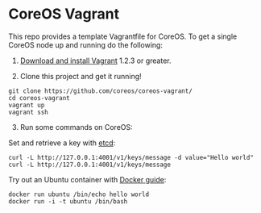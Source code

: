 # CoreOS Vagrant

This repo provides a template Vagrantfile for CoreOS. To get a single
CoreOS node up and running do the following:

1) [Download and install Vagrant][vagrant] 1.2.3 or greater.

2) Clone this project and get it running!

```
git clone https://github.com/coreos/coreos-vagrant/
cd coreos-vagrant
vagrant up
vagrant ssh
```

3) Run some commands on CoreOS:

Set and retrieve a key with [etcd][etcd]:

```
curl -L http://127.0.0.1:4001/v1/keys/message -d value="Hello world"
curl -L http://127.0.0.1:4001/v1/keys/message
```

Try out an Ubuntu container with [Docker guide][docker]:

```
docker run ubuntu /bin/echo hello world
docker run -i -t ubuntu /bin/bash
```

[vagrant]: http://downloads.vagrantup.com/
[docker]: http://www.docker.io/gettingstarted/#anchor-1
[etcd]: https://github.com/coreos/etcd
